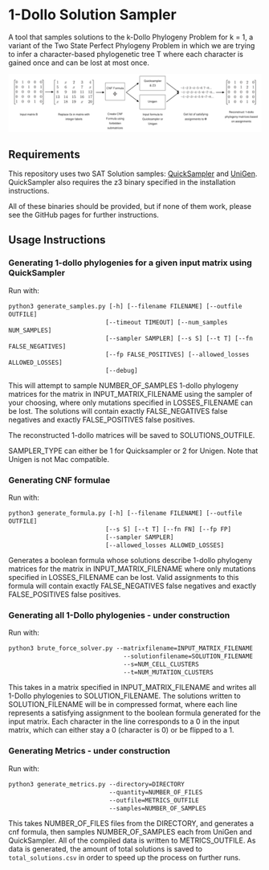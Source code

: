 # 1-Dollo Solution Sampler

A tool that samples solutions to the k-Dollo Phylogeny Problem for k = 1, a variant of the Two State Perfect Phylogeny Problem in which we are trying to infer a character-based phylogenetic tree T where each character is gained once and can be lost at most once.

![](figures/pipeline_figure.png)

## Requirements

This repository uses two SAT Solution samples: [QuickSampler](https://github.com/RafaelTupynamba/quicksampler) and [UniGen](https://bitbucket.org/kuldeepmeel/unigen/src/master/). QuickSampler also requires the z3 binary specified in the installation instructions.

All of these binaries should be provided, but if none of them work, please see the GitHub pages for further instructions.

## Usage Instructions

### Generating 1-dollo phylogenies for a given input matrix using QuickSampler

Run with:

```
python3 generate_samples.py [-h] [--filename FILENAME] [--outfile OUTFILE]
                           [--timeout TIMEOUT] [--num_samples NUM_SAMPLES]
                           [--sampler SAMPLER] [--s S] [--t T] [--fn FALSE_NEGATIVES]
                           [--fp FALSE_POSITIVES] [--allowed_losses ALLOWED_LOSSES]
                           [--debug]
```

This will attempt to sample NUMBER_OF_SAMPLES 1-dollo phylogeny matrices for the matrix in INPUT_MATRIX_FILENAME using the sampler of your choosing, where only mutations specified in LOSSES_FILENAME can be lost. The solutions will contain exactly FALSE_NEGATIVES false negatives and exactly FALSE_POSITIVES false positives.

The reconstructed 1-dollo matrices will be saved to SOLUTIONS_OUTFILE.

SAMPLER_TYPE can either be 1 for Quicksampler or 2 for Unigen. Note that Unigen is not Mac compatible.

### Generating CNF formulae

Run with:

```
python3 generate_formula.py [-h] [--filename FILENAME] [--outfile OUTFILE]
                           [--s S] [--t T] [--fn FN] [--fp FP]
                           [--sampler SAMPLER]
                           [--allowed_losses ALLOWED_LOSSES]
```

Generates a boolean formula whose solutions describe 1-dollo phylogeny matrices for the matrix in INPUT_MATRIX_FILENAME where only mutations specified in LOSSES_FILENAME can be lost. Valid assignments to this formula will contain exactly FALSE_NEGATIVES false negatives and exactly FALSE_POSITIVES false positives.


### Generating all 1-Dollo phylogenies - under construction

Run with:

```
python3 brute_force_solver.py --matrixfilename=INPUT_MATRIX_FILENAME
                                --solutionfilename=SOLUTION_FILENAME
                                --s=NUM_CELL_CLUSTERS
                                --t=NUM_MUTATION_CLUSTERS
```

This takes in a matrix specified in INPUT_MATRIX_FILENAME and writes all 1-Dollo phylogenies to SOLUTION_FILENAME. The solutions written to SOLUTION_FILENAME will be in compressed format, where each line represents a satisfying assignment to the boolean formula generated for the input matrix. Each character in the line corresponds to a 0 in the input matrix, which can either stay a 0 (character is 0) or be flipped to a 1.

### Generating Metrics - under construction

Run with:

```
python3 generate_metrics.py --directory=DIRECTORY
                            --quantity=NUMBER_OF_FILES
                            --outfile=METRICS_OUTFILE
                            --samples=NUMBER_OF_SAMPLES
```

This takes NUMBER_OF_FILES files from the DIRECTORY, and generates a cnf formula, then samples NUMBER_OF_SAMPLES each from UniGen and QuickSampler. All of the compiled data is written to METRICS_OUTFILE. As data is generated, the amount of total solutions is saved to `total_solutions.csv` in order to speed up the process on further runs.